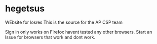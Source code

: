 # hegetsus
WEbsite for losres
This is the source for the AP CSP team


Sign in only works on Firefox havent tested any other browsers. Start an Issue for browsers that work and dont work.
